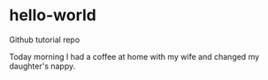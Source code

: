# hello-world
Github tutorial repo

Today morning I had a coffee at home with my wife and changed my daughter's nappy.
